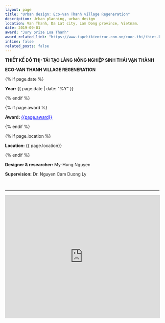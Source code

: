 ```yaml
---
layout: page
title: "Urban design: Eco-Van Thanh village Regeneration"
description: Urban planning, urban design
location: Van Thanh, Da Lat city, Lam Dong province, Vietnam. 
date: 2019-09-01
award: "Jury prize Loa Thanh"
award_related_link: "https://www.tapchikientruc.com.vn/cuoc-thi/thiet-ke-do-thi-tai-tao-lang-nong-nghiep-sinh-thai-van-thanh-giai-hoi-dong.html"
inline: false
related_posts: false
---
```


**THIẾT KẾ ĐÔ THỊ: TÁI TẠO LÀNG NÔNG NGHIỆP SINH THÁI VẠN THÀNH**

**ECO-VAN THANH VILLAGE REGENERATION**


{% if page.date %}
<p><b>Year:</b> {{ page.date | date: "%Y" }}</p>
{% endif %}


{% if page.award %}
<p><b>Award:</b> <a href="{{page.award_related_link}}" target="_blank" style="color: blue;">{{page.award}}</a></p>
{% endif %}


{% if page.location %}
<p><b>Location:</b> {{ page.location}}</p>
{% endif %}

<p><b>Designer & researcher:</b> My-Hung Nguyen</p>
<p><b>Supervision:</b> Dr. Nguyen Cam Duong Ly</p>


<br>
<hr>


<iframe allowfullscreen="allowfullscreen" scrolling="no" class="fp-iframe" style="border: 1px solid lightgray; width: 100%; height: 400px;" src="https://heyzine.com/flip-book/8f9118b867.html"></iframe>